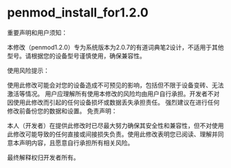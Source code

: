 # penmod_install_for1.2.0
重要声明和用户须知：

本修改（penmod1.2.0）专为系统版本为2.0.7的有道词典笔2设计，不适用于其他型号。请根据您的设备型号谨慎使用，确保兼容性。

使用风险提示：

使用此修改可能会对您的设备造成不可预见的影响，包括但不限于设备变砖、无法激活等情况。
用户应理解所有使用本修改的风险均由用户自行承担。开发者不对因使用此修改而引起的任何设备损坏或数据丢失承担责任。
强烈建议在进行任何修改前备份您的数据和设置。
免责声明：

本人（开发者）在提供此修改时已尽最大努力确保其安全性和兼容性，但不对使用此修改可能导致的任何直接或间接损失负责。使用此修改表明您已阅读、理解并同意本声明内容，且愿意自行承担所有相关风险。

最终解释权归开发者所有。
